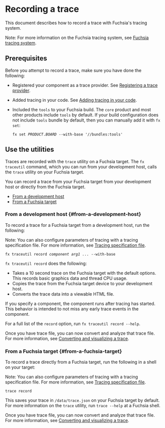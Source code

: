 # Recording a trace

This document describes how to record a trace with Fuchsia's tracing system.

Note: For more information on the Fuchsia tracing system, see
[Fuchsia tracing system](/docs/concepts/tracing/README.md).

## Prerequisites

Before you attempt to record a trace, make sure you have
done the following:

* Registered your component as a trace provider. See
  [Registering a trace provider](/docs/development/tracing/tutorial/registering-a-trace-provider.md).
* Added tracing in your code. See
  [Adding tracing in your code](/docs/development/tracing/tutorial/adding-tracing-in-code.md).
* Included the `tools` to your Fuchsia build. The `core` product and most other
  products include `tools` by default. If your build configuration does not
  include `tools` bundle by default, then you can manually add it with `fx set`:

  <pre class="prettyprint">
  <code class="devsite-terminal">fx set <var>PRODUCT</var>.<var>BOARD</var> --with-base '//bundles:tools'</code>
  </pre>

## Use the utilities

Traces are recorded with the `trace` utility on a Fuchsia target.
The `fx traceutil` command, which you can run from your development
host, calls the `trace` utility on your Fuchsia target.

You can record a trace from your Fuchsia target from your development host
or directly from the Fuchsia target.

* [From a development host](#from-a-development-host)
* [From a Fuchsia target](#from-a-fuchsia-target)

### From a development host {#from-a-development-host}

To record a trace for a Fuchsia target from a development host,
run the following:

Note: You can also configure parameters of tracing with a
tracing specification file. For more information, see
[Tracing specification file](/docs/reference/tracing/trace-specification-file.md).

<pre class="prettyprint">
<code class="devsite-terminal">fx traceutil record <var>component</var> <var>arg1 ...</var> --with-base</code>
</pre>

`fx traceutil record` does the following:

 * Takes a 10 second trace on the Fuchsia target with the default options.
   This records basic graphics data and thread CPU usage.
 * Copies the trace from the Fuchsia target device to your development host.
 * Converts the trace data into a viewable HTML file.

If you specify a component, the component runs after tracing has started.
This behavior is intended to not miss any early trace events in the component.

For a full list of the `record` option, run `fx traceutil record --help`.

Once you have trace file, you can now convert and analyze that
trace file. For more information, see
[Converting and visualizing a trace](/docs/development/tracing/tutorial/converting-visualizing-a-trace.md).

### From a Fuchsia target {#from-a-fuchsia-target}

To record a trace directly from a Fuchsia target, run the following in
a shell on your target:

Note: You can also configure parameters of tracing with a tracing specification
file. For more information, see
[Tracing specification file](/docs/reference/tracing/trace-specification-file.md).

<pre class="prettyprint">
<code class="devsite-terminal">trace record</code>
</pre>

This saves your trace in `/data/trace.json` on your Fuchsia target by default.
For more information on the `trace` utility, run `trace --help` at a Fuchsia shell.

Once you have trace file, you can now convert and analyze that
trace file. For more information, see
[Converting and visualizing a trace](/docs/development/tracing/tutorial/converting-visualizing-a-trace.md).

